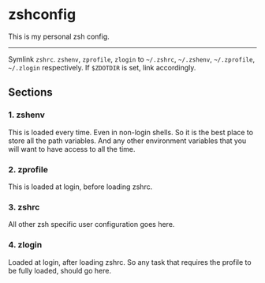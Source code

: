 # zshconfig

This is my personal zsh config.

---
Symlink `zshrc`. `zshenv`, `zprofile`, `zlogin` to `~/.zshrc`, `~/.zshenv`, `~/.zprofile`, `~/.zlogin` respectively. If `$ZDOTDIR` is set, link accordingly.

## Sections
### 1. zshenv
This is loaded every time. Even in non-login shells. So it is the best place to store all the path variables. And any other environment variables that you will want to have access to all the time.

### 2. zprofile
This is loaded at login, before loading zshrc.

### 3. zshrc
All other zsh specific user configuration goes here.

### 4. zlogin
Loaded at login, after loading zshrc. So any task that requires the profile to be fully loaded, should go here.
